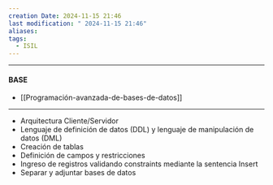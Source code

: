 ```yaml
---
creation Date: 2024-11-15 21:46
last modification: " 2024-11-15 21:46"
aliases: 
tags:
  - ISIL
---
```

___
#### BASE
- [[Programación-avanzada-de-bases-de-datos]]
___

- Arquitectura Cliente/Servidor
- Lenguaje de definición de datos (DDL) y lenguaje de manipulación de datos (DML)
- Creación de tablas
- Definición de campos y restricciones
- Ingreso de registros validando constraints mediante la sentencia Insert
- Separar y adjuntar bases de datos

